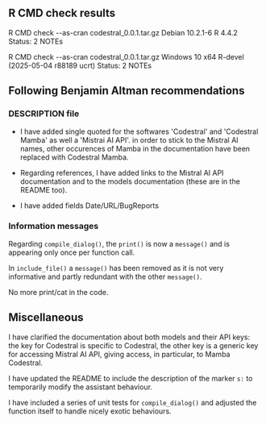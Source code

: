 ## R CMD check results

R CMD check --as-cran codestral_0.0.1.tar.gz 
Debian 10.2.1-6
R 4.4.2
Status: 2 NOTEs

R CMD check --as-cran codestral_0.0.1.tar.gz 
Windows 10 x64
R-devel (2025-05-04 r88189 ucrt)
Status: 2 NOTEs

## Following Benjamin Altman recommendations

### DESCRIPTION file

* I have added single quoted for the softwares 'Codestral' and 'Codestral Mamba' as well a 'Mistrai AI API'.
in order to stick to the Mistral AI names, other occurences of Mamba in the documentation have been 
replaced with Codestral Mamba.

* Regarding references, I have added links to the Mistral AI API documentation and to the models documentation (these are in the README too).

* I have added fields Date/URL/BugReports

### Information messages

Regarding `compile_dialog()`, the `print()` is now a `message()` and is appearing only once per function call.

In `include_file()` a `message()` has been removed as it is not very informative and partly redundant with the other `message()`.

No more print/cat in the code.

## Miscellaneous

I have clarified the documentation about both models and their API keys: the key for Codestral is specific to Codestral, the other key is a generic key for accessing Mistral AI API, giving access, in particular, to Mamba Codestral.

I have updated the README to include the description of the marker `s:` to temporarily modify the assistant behaviour.

I have included a series of unit tests for `compile_dialog()` and adjusted the function itself to handle nicely exotic behaviours.


